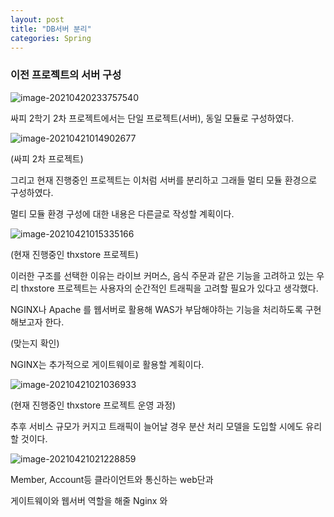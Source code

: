 ```yaml
---
layout: post
title: "DB서버 분리"
categories: Spring
---
```


### 이전 프로젝트의 서버 구성

![image-20210420233757540](https://junjun0905.github.io/assets\image\image-20210420233757540.png)

싸피 2학기 2차 프로젝트에서는 단일 프로젝트(서버), 동일 모듈로 구성하였다. 

![image-20210421014902677](https://junjun0905.github.io/assets\image\image-20210421014902677.png)

(싸피 2차 프로젝트)



그리고 현재 진행중인 프로젝트는 이처럼 서버를 분리하고 그래들 멀티 모듈 환경으로 구성하였다.

멀티 모듈 환경 구성에 대한 내용은 다른글로 작성할 계획이다.

![image-20210421015335166](https://junjun0905.github.io/assets\image\image-20210421015335166.png)

(현재 진행중인 thxstore 프로젝트)

이러한 구조를 선택한 이유는 라이브 커머스, 음식 주문과 같은 기능을 고려하고 있는 우리 thxstore 프로젝트는 사용자의 순간적인 트래픽을 고려할 필요가 있다고 생각했다.

NGINX나 Apache 를 웹서버로 활용해 WAS가 부담해야하는 기능을 처리하도록 구현 해보고자 한다. 

(맞는지 확인)

NGINX는 추가적으로 게이트웨이로 활용할 계획이다.

![image-20210421021036933](https://junjun0905.github.io/assets\image\image-20210421021036933.png)

(현재 진행중인 thxstore 프로젝트 운영 과정)



추후 서비스 규모가 커지고 트래픽이 늘어날 경우 분산 처리 모델을 도입할 시에도 유리할 것이다.

![image-20210421021228859](https://junjun0905.github.io/assets\image\image-20210421021228859.png)

Member, Account등 클라이언트와 통신하는 web단과

게이트웨이와 웹서버 역할을 해줄 Nginx 와 